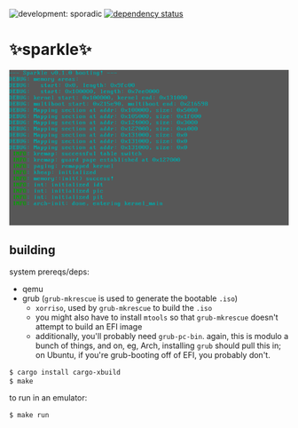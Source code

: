 ![development: sporadic](https://img.shields.io/badge/development-sporadic-yellowgreen.svg) [![dependency status](https://deps.rs/repo/github/sparkle-os/sparkle/status.svg)](https://deps.rs/repo/github/sparkle-os/sparkle)

# ✨sparkle✨

![a screenshot of the Sparkle boot screen](docs/sparkle.png)

## building
system prereqs/deps:
* qemu
* grub (`grub-mkrescue` is used to generate the bootable `.iso`)
  * `xorriso`, used by `grub-mkrescue` to build the `.iso`
  * you might also have to install `mtools` so that `grub-mkrescue` doesn't attempt to build an EFI image
  * additionally, you'll probably need `grub-pc-bin`. again, this is modulo a bunch of things, and on, eg, Arch, installing `grub` should pull this in; on Ubuntu, if you're grub-booting off of EFI, you probably don't.

```
$ cargo install cargo-xbuild
$ make
```

to run in an emulator:
```
$ make run
```
